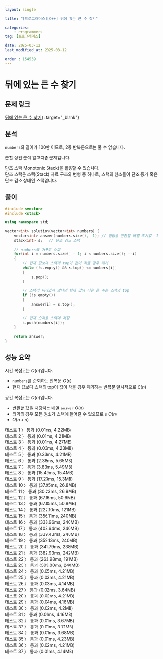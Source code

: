 ```yaml
---
layout: single

title: "[프로그래머스][C++] 뒤에 있는 큰 수 찾기"

categories:
    - Programmers
tag: [프로그래머스]

date: 2025-03-12
last_modified_at: 2025-03-12

order : 154539
---
```


# 뒤에 있는 큰 수 찾기

## 문제 링크

[뒤에 있는 큰 수 찾기](https://school.programmers.co.kr/learn/courses/30/lessons/154539){: target="_blank"}

## 분석

`numbers`의 길이가 100만 이므로, 2중 반복문으로는 풀 수 없습니다.

분할 상환 분석 알고리즘 문제입니다.

단조 스택(Monotonic Stack)을 활용할 수 있습니다.  
단조 스택은 스택(Stack) 자료 구조의 변형 중 하나로, 스택의 원소들이 단조 증가 혹은 단조 감소 상태인 스택입니다.

## 풀이

```cpp
#include <vector>
#include <stack>

using namespace std;

vector<int> solution(vector<int> numbers) {
    vector<int> answer(numbers.size(), -1); // 정답을 반환할 배열 초기값 -1
    stack<int> s;   // 단조 감소 스택
    
    // numbers를 거꾸로 순회
    for(int i = numbers.size() - 1; i < numbers.size(); --i)
    {
        // 현재 값보다 스택의 top이 값이 작을 경우 제거
        while (!s.empty() && s.top() <= numbers[i])
        {
            s.pop();
        }
        
        // 스택이 비어있지 않다면 현재 값의 다음 큰 수는 스택의 top
        if (!s.empty())
        {
            answer[i] = s.top();
        }
        
        // 현재 숫자를 스택에 저장
        s.push(numbers[i]);
    }
    
    return answer;
}
```

## 성능 요약

시간 복잡도는 $O(n)$입니다.

- `numbers`를 순회하는 반복문 $O(n)$
- 현재 값보다 스택의 top이 값이 작을 경우 제거하는 반복문 일시적으로 $O(n)$

공간 복잡도는 $O(n)$입니다.

- 반환할 값을 저장하는 배열 `answer` $O(n)$
- 최악의 경우 모든 원소가 스택에 들어갈 수 있으므로 `s` $O(n)$
- $O(n + n)$

테스트 1 〉 통과 (0.01ms, 4.22MB)  
테스트 2 〉 통과 (0.01ms, 4.21MB)  
테스트 3 〉 통과 (0.01ms, 4.27MB)  
테스트 4 〉 통과 (0.03ms, 4.23MB)  
테스트 5 〉 통과 (0.33ms, 4.21MB)  
테스트 6 〉 통과 (2.38ms, 5.65MB)  
테스트 7 〉 통과 (3.83ms, 5.49MB)  
테스트 8 〉 통과 (15.49ms, 15.4MB)  
테스트 9 〉 통과 (17.23ms, 15.3MB)  
테스트 10 〉 통과 (37.95ms, 26.8MB)  
테스트 11 〉 통과 (30.23ms, 26.9MB)  
테스트 12 〉 통과 (67.16ms, 50.6MB)  
테스트 13 〉 통과 (67.85ms, 50.8MB)  
테스트 14 〉 통과 (222.10ms, 121MB)  
테스트 15 〉 통과 (356.11ms, 240MB)  
테스트 16 〉 통과 (338.96ms, 240MB)  
테스트 17 〉 통과 (408.64ms, 240MB)  
테스트 18 〉 통과 (339.43ms, 240MB)  
테스트 19 〉 통과 (359.13ms, 240MB)  
테스트 20 〉 통과 (341.79ms, 238MB)  
테스트 21 〉 통과 (382.93ms, 242MB)  
테스트 22 〉 통과 (262.98ms, 191MB)  
테스트 23 〉 통과 (399.80ms, 240MB)  
테스트 24 〉 통과 (0.05ms, 4.21MB)  
테스트 25 〉 통과 (0.03ms, 4.21MB)  
테스트 26 〉 통과 (0.03ms, 4.14MB)  
테스트 27 〉 통과 (0.02ms, 3.64MB)  
테스트 28 〉 통과 (0.02ms, 4.21MB)  
테스트 29 〉 통과 (0.04ms, 4.16MB)  
테스트 30 〉 통과 (0.02ms, 4.2MB)  
테스트 31 〉 통과 (0.01ms, 4.16MB)  
테스트 32 〉 통과 (0.01ms, 3.67MB)  
테스트 33 〉 통과 (0.01ms, 3.71MB)  
테스트 34 〉 통과 (0.01ms, 3.68MB)  
테스트 35 〉 통과 (0.01ms, 4.23MB)  
테스트 36 〉 통과 (0.02ms, 4.21MB)  
테스트 37 〉 통과 (0.01ms, 4.14MB)  